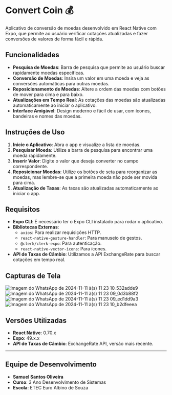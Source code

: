 # Convert Coin 💰

Aplicativo de conversão de moedas desenvolvido em React Native com Expo, que permite ao usuário verificar cotações atualizadas e fazer conversões de valores de forma fácil e rápida.


## Funcionalidades

- **Pesquisa de Moedas**: Barra de pesquisa que permite ao usuário buscar rapidamente moedas específicas.
- **Conversão de Moedas**: Insira um valor em uma moeda e veja as conversões automáticas para outras moedas.
- **Reposicionamento de Moedas**: Altere a ordem das moedas com botões de mover para cima e para baixo.
- **Atualizações em Tempo Real**: As cotações das moedas são atualizadas automaticamente ao iniciar o aplicativo.
- **Interface Amigável**: Design moderno e fácil de usar, com ícones, bandeiras e nomes das moedas.


## Instruções de Uso

1. **Inicie o Aplicativo**: Abra o app e visualize a lista de moedas.
2. **Pesquisar Moeda**: Utilize a barra de pesquisa para encontrar uma moeda rapidamente.
3. **Inserir Valor**: Digite o valor que deseja converter no campo correspondente.
4. **Reposicionar Moedas**: Utilize os botões de seta para reorganizar as moedas, mas lembre-se que a primeira moeda não pode ser movida para cima.
5. **Atualização de Taxas**: As taxas são atualizadas automaticamente ao iniciar o app.


## Requisitos

- **Expo CLI**: É necessário ter o Expo CLI instalado para rodar o aplicativo.
- **Bibliotecas Externas**:
  - `axios`: Para realizar requisições HTTP.
  - `react-native-gesture-handler`: Para manuseio de gestos.
  - `@clerk/clerk-expo`: Para autenticação.
  - `react-native-vector-icons`: Para ícones.
- **API de Taxas de Câmbio**: Utilizamos a API ExchangeRate para buscar cotações em tempo real.


## Capturas de Tela

![Imagem do WhatsApp de 2024-11-11 à(s) 11 23 10_532adde9](https://github.com/user-attachments/assets/64a3f58a-db55-4f44-b384-079039deda55)
![Imagem do WhatsApp de 2024-11-11 à(s) 11 23 09_0d3b88f2](https://github.com/user-attachments/assets/347a59bb-561a-4e45-aafa-5a246ee430eb)
![Imagem do WhatsApp de 2024-11-11 à(s) 11 23 09_ed1dd9a3](https://github.com/user-attachments/assets/cfc4fad3-e8ac-4dd3-aa44-03d24b4f3ffb)
![Imagem do WhatsApp de 2024-11-11 à(s) 11 23 10_b2dfeeea](https://github.com/user-attachments/assets/cc6c533d-373b-4315-83ae-7d34e2f7d96e)



## Versões Utilizadas

- **React Native**: 0.70.x
- **Expo**: 49.x.x
- **API de Taxas de Câmbio**: ExchangeRate API, versão mais recente.

---

## Equipe de Desenvolvimento

- **Samuel Santos Oliveira**
- **Curso**: 3 Ano Desenvolvimento de Sistemas
- **Escola**: ETEC Euro Albino de Souza

